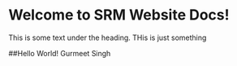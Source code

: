 # Welcome to SRM Website Docs!
This is some text under the heading.
THis is just something

##Hello World!
Gurmeet Singh
